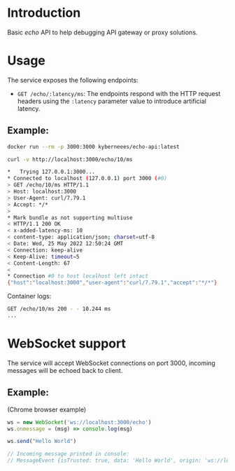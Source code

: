 # Introduction
Basic *echo* API to help debugging API gateway or proxy solutions.

# Usage
The service exposes the following endpoints:
- `GET /echo/:latency/ms`: The endpoints respond with the HTTP request headers using the `:latency` parameter value to introduce artificial latency.

## Example: 
```bash
docker run --rm -p 3000:3000 kyberneees/echo-api:latest
```
```bash
curl -v http://localhost:3000/echo/10/ms

*   Trying 127.0.0.1:3000...
* Connected to localhost (127.0.0.1) port 3000 (#0)
> GET /echo/10/ms HTTP/1.1
> Host: localhost:3000
> User-Agent: curl/7.79.1
> Accept: */*
> 
* Mark bundle as not supporting multiuse
< HTTP/1.1 200 OK
< x-added-latency-ms: 10
< content-type: application/json; charset=utf-8
< Date: Wed, 25 May 2022 12:50:24 GMT
< Connection: keep-alive
< Keep-Alive: timeout=5
< Content-Length: 67
< 
* Connection #0 to host localhost left intact
{"host":"localhost:3000","user-agent":"curl/7.79.1","accept":"*/*"}
```

Container logs:
```bash
GET /echo/10/ms 200 - - 10.244 ms
...
```

# WebSocket support
The service will accept WebSocket connections on port 3000, incoming messages will be echoed back to client. 

## Example:
(Chrome browser example)
```js
ws = new WebSocket('ws://localhost:3000/echo')
ws.onmessage = (msg) => console.log(msg)

ws.send("Hello World")

// Incoming message printed in console:
// MessageEvent {isTrusted: true, data: 'Hello World', origin: 'ws://localhost:3000', lastEventId: '', source: null, …}
```